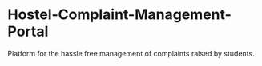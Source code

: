 # Hostel-Complaint-Management-Portal
Platform for the hassle free management of complaints raised by students. 
